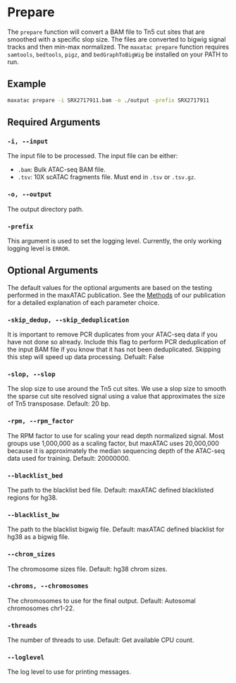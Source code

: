 # Prepare

The `prepare` function will convert a BAM file to Tn5 cut sites that are smoothed with a specific slop size. The files are converted to bigwig signal tracks and then min-max normalized. The `maxatac prepare` function requires `samtools`, `bedtools`, `pigz`, and `bedGraphToBigWig` be installed on your PATH to run.

## Example

```bash
maxatac prepare -i SRX2717911.bam -o ./output -prefix SRX2717911
```

## Required Arguments

### `-i, --input`

The input file to be processed. The input file can be either:

* `.bam`: Bulk ATAC-seq BAM file.
* `.tsv`: 10X scATAC fragments file. Must end in `.tsv` or `.tsv.gz`.

### `-o, --output`

The output directory path.

### `-prefix`

This argument is used to set the logging level. Currently, the only working logging level is `ERROR`.

## Optional Arguments

The default values for the optional arguments are based on the testing performed in the maxATAC publication. See the [Methods](https://www.biorxiv.org/content/10.1101/2022.01.28.478235v1.article-metrics) of our publication for a detailed explanation of each parameter choice.

### `-skip_dedup, --skip_deduplication`

It is important to remove PCR duplicates from your ATAC-seq data if you have not done so already. Include this flag to perform PCR deduplication of the input BAM file if you know that it has not been deduplicated. Skipping this step will speed up data processing. Defualt: False

### `-slop, --slop`

The slop size to use around the Tn5 cut sites. We use a slop size to smooth the sparse cut site resolved signal using a value that approximates the size of Tn5 transposase. Default: 20 bp.

### `-rpm, --rpm_factor`

The RPM factor to use for scaling your read depth normalized signal. Most groups use 1,000,000 as a scaling factor, but maxATAC uses 20,000,000 because it is approximately the median sequencing depth of the ATAC-seq data used for training. Default: 20000000.

### `--blacklist_bed`

The path to the blacklist bed file. Default: maxATAC defined blacklisted regions for hg38.

### `--blacklist_bw`

The path to the blacklist bigwig file. Default: maxATAC defined blacklist for hg38 as a bigwig file.

### `--chrom_sizes`

The chromosome sizes file. Default: hg38 chrom sizes.

### `-chroms, --chromosomes`

The chromosomes to use for the final output. Default: Autosomal chromosomes chr1-22.

### `-threads`

The number of threads to use. Default: Get available CPU count.

### `--loglevel`

The log level to use for printing messages.

